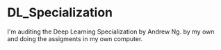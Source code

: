 # DL_Specialization
I'm auditing the Deep Learning Specialization by Andrew Ng. by my own and doing the assigments in my own computer.
